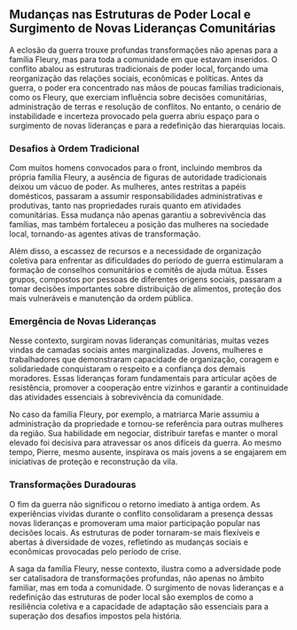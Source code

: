 ## Mudanças nas Estruturas de Poder Local e Surgimento de Novas Lideranças Comunitárias

A eclosão da guerra trouxe profundas transformações não apenas para a família Fleury, mas para toda a comunidade em que estavam inseridos. O conflito abalou as estruturas tradicionais de poder local, forçando uma reorganização das relações sociais, econômicas e políticas. Antes da guerra, o poder era concentrado nas mãos de poucas famílias tradicionais, como os Fleury, que exerciam influência sobre decisões comunitárias, administração de terras e resolução de conflitos. No entanto, o cenário de instabilidade e incerteza provocado pela guerra abriu espaço para o surgimento de novas lideranças e para a redefinição das hierarquias locais.

### Desafios à Ordem Tradicional

Com muitos homens convocados para o front, incluindo membros da própria família Fleury, a ausência de figuras de autoridade tradicionais deixou um vácuo de poder. As mulheres, antes restritas a papéis domésticos, passaram a assumir responsabilidades administrativas e produtivas, tanto nas propriedades rurais quanto em atividades comunitárias. Essa mudança não apenas garantiu a sobrevivência das famílias, mas também fortaleceu a posição das mulheres na sociedade local, tornando-as agentes ativas de transformação.

Além disso, a escassez de recursos e a necessidade de organização coletiva para enfrentar as dificuldades do período de guerra estimularam a formação de conselhos comunitários e comitês de ajuda mútua. Esses grupos, compostos por pessoas de diferentes origens sociais, passaram a tomar decisões importantes sobre distribuição de alimentos, proteção dos mais vulneráveis e manutenção da ordem pública.

### Emergência de Novas Lideranças

Nesse contexto, surgiram novas lideranças comunitárias, muitas vezes vindas de camadas sociais antes marginalizadas. Jovens, mulheres e trabalhadores que demonstraram capacidade de organização, coragem e solidariedade conquistaram o respeito e a confiança dos demais moradores. Essas lideranças foram fundamentais para articular ações de resistência, promover a cooperação entre vizinhos e garantir a continuidade das atividades essenciais à sobrevivência da comunidade.

No caso da família Fleury, por exemplo, a matriarca Marie assumiu a administração da propriedade e tornou-se referência para outras mulheres da região. Sua habilidade em negociar, distribuir tarefas e manter o moral elevado foi decisiva para atravessar os anos difíceis da guerra. Ao mesmo tempo, Pierre, mesmo ausente, inspirava os mais jovens a se engajarem em iniciativas de proteção e reconstrução da vila.

### Transformações Duradouras

O fim da guerra não significou o retorno imediato à antiga ordem. As experiências vividas durante o conflito consolidaram a presença dessas novas lideranças e promoveram uma maior participação popular nas decisões locais. As estruturas de poder tornaram-se mais flexíveis e abertas à diversidade de vozes, refletindo as mudanças sociais e econômicas provocadas pelo período de crise.

A saga da família Fleury, nesse contexto, ilustra como a adversidade pode ser catalisadora de transformações profundas, não apenas no âmbito familiar, mas em toda a comunidade. O surgimento de novas lideranças e a redefinição das estruturas de poder local são exemplos de como a resiliência coletiva e a capacidade de adaptação são essenciais para a superação dos desafios impostos pela história.